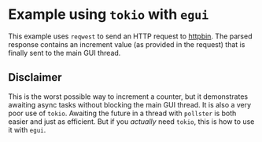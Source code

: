 # Example using `tokio` with `egui`

This example uses `reqwest` to send an HTTP request to [httpbin](https://httpbin.org/). The parsed response contains an increment value (as provided in the request) that is finally sent to the main GUI thread.

## Disclaimer

This is the worst possible way to increment a counter, but it demonstrates awaiting async tasks without blocking the main GUI thread. It is also a very poor use of `tokio`. Awaiting the future in a thread with `pollster` is both easier and just as efficient. But if you _actually_ need `tokio`, this is how to use it with `egui`.
